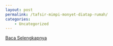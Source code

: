 ```yaml
---
layout: post
permalink: /tafsir-mimpi-monyet-diatap-rumah/
categories:
    - Uncategorized
---
```


[Baca Selengkapnya](/10)